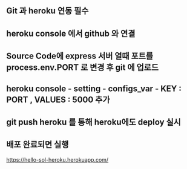 ## Git 과 heroku 연동 필수
## heroku console 에서 github 와 연결
## Source Code에 express 서버 열때 포트를 process.env.PORT 로 변경 후 git 에 업로드
## heroku console - setting - configs_var - KEY : PORT , VALUES : 5000 추가
## git push heroku 를 통해 heroku에도 deploy 실시
## 배포 완료되면 실행
https://hello-sol-heroku.herokuapp.com/

